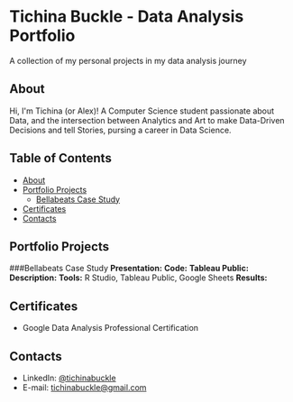 # Tichina Buckle - Data Analysis Portfolio
A collection of my personal projects in my data analysis journey

## About
Hi, I'm Tichina (or Alex)! A Computer Science student passionate about Data, and the intersection between Analytics and Art to make Data-Driven Decisions and tell Stories, pursing a career in Data Science.

## Table of Contents
- [About](#about)
- [Portfolio Projects](#portfolio-projects)
	+ [Bellabeats Case Study](#bellabeats_case_study)
- [Certificates](#certificates)
- [Contacts](#contacts)

## Portfolio Projects

###Bellabeats Case Study
**Presentation:**
**Code:**
**Tableau Public:**
**Description:**
**Tools:** R Studio, Tableau Public, Google Sheets
**Results:**


## Certificates
- Google Data Analysis Professional Certification

## Contacts
- LinkedIn: [@tichinabuckle](https://www.linkedin.com/in/tichinabuckle/)
- E-mail: tichinabuckle@gmail.com
